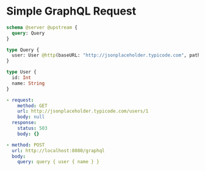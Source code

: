 # Simple GraphQL Request

```graphql @server
schema @server @upstream {
  query: Query
}

type Query {
  user: User @http(baseURL: "http://jsonplaceholder.typicode.com", path: "/users/1")
}

type User {
  id: Int
  name: String
}
```

```yml @mock
- request:
    method: GET
    url: http://jsonplaceholder.typicode.com/users/1
    body: null
  response:
    status: 503
    body: {}
```

```yml @assert
- method: POST
  url: http://localhost:8080/graphql
  body:
    query: query { user { name } }
```
